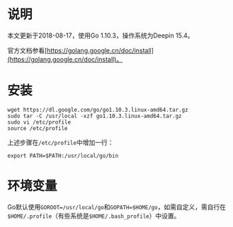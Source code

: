 # 说明

本文更新于2018-08-17，使用Go 1.10.3，操作系统为Deepin 15.4。

官方文档参看[https://golang.google.cn/doc/install](https://golang.google.cn/doc/install)。

# 安装

```shell
wget https://dl.google.com/go/go1.10.3.linux-amd64.tar.gz
sudo tar -C /usr/local -xzf go1.10.3.linux-amd64.tar.gz
sudo vi /etc/profile
source /etc/profile
```

上述步骤在`/etc/profile`中增加一行：

```
export PATH=$PATH:/usr/local/go/bin
```

# 环境变量

Go默认使用`GOROOT=/usr/local/go`和`GOPATH=$HOME/go`，如需自定义，需自行在`$HOME/.profile`（有些系统是`$HOME/.bash_profile`）中设置。

